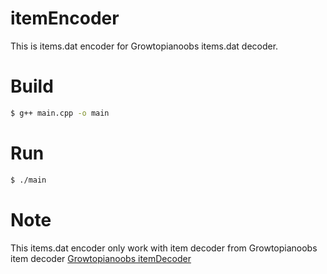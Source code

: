 # itemEncoder
This is items.dat encoder for Growtopianoobs items.dat decoder.
# Build
```bash 
$ g++ main.cpp -o main
```
# Run
```bash 
$ ./main
```
# Note
This items.dat encoder only work with item decoder from Growtopianoobs item decoder
[Growtopianoobs itemDecoder](https://github.com/GrowtopiaNoobs/Growtopia_ItemsDecoder)

